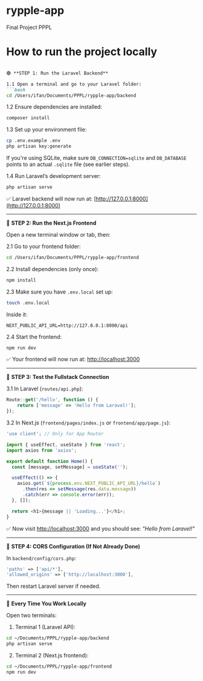 # rypple-app
Final Project PPPL 

# How to run the project locally 

````markdown

🟢 **STEP 1: Run the Laravel Backend**

1.1 Open a terminal and go to your Laravel folder:  
```bash
cd /Users/ifan/Documents/PPPL/rypple-app/backend
````

1.2 Ensure dependencies are installed:

```bash
composer install
```

1.3 Set up your environment file:

```bash
cp .env.example .env
php artisan key:generate
```

If you're using SQLite, make sure `DB_CONNECTION=sqlite` and `DB_DATABASE` points to an actual `.sqlite` file (see earlier steps).

1.4 Run Laravel’s development server:

```bash
php artisan serve
```

✅ Laravel backend will now run at: [http://127.0.0.1:8000](http://127.0.0.1:8000)

---

🔵 **STEP 2: Run the Next.js Frontend**

Open a new terminal window or tab, then:

2.1 Go to your frontend folder:

```bash
cd /Users/ifan/Documents/PPPL/rypple-app/frontend
```

2.2 Install dependencies (only once):

```bash
npm install
```

2.3 Make sure you have `.env.local` set up:

```bash
touch .env.local
```

Inside it:

```
NEXT_PUBLIC_API_URL=http://127.0.0.1:8000/api
```

2.4 Start the frontend:

```bash
npm run dev
```

✅ Your frontend will now run at: [http://localhost:3000](http://localhost:3000)

---

🔄 **STEP 3: Test the Fullstack Connection**

3.1 In Laravel (`routes/api.php`):

```javascript
Route::get('/hello', function () {
    return ['message' => 'Hello from Laravel!'];
});
```

3.2 In Next.js (`frontend/pages/index.js` or `frontend/app/page.js`):

```javascript
'use client'; // Only for App Router

import { useEffect, useState } from 'react';
import axios from 'axios';

export default function Home() {
  const [message, setMessage] = useState('');

  useEffect(() => {
    axios.get(`${process.env.NEXT_PUBLIC_API_URL}/hello`)
      .then(res => setMessage(res.data.message))
      .catch(err => console.error(err));
  }, []);

  return <h1>{message || 'Loading...'}</h1>;
}
```

✅ Now visit [http://localhost:3000](http://localhost:3000) and you should see:
*"Hello from Laravel!"*

---

🔐 **STEP 4: CORS Configuration (If Not Already Done)**

In `backend/config/cors.php`:

```php
'paths' => ['api/*'],
'allowed_origins' => ['http://localhost:3000'],
```

Then restart Laravel server if needed.

---

🔁 **Every Time You Work Locally**

Open two terminals:

1. Terminal 1 (Laravel API):

```bash
cd ~/Documents/PPPL/rypple-app/backend
php artisan serve
```

2. Terminal 2 (Next.js frontend):

```bash
cd ~/Documents/PPPL/rypple-app/frontend
npm run dev
```
